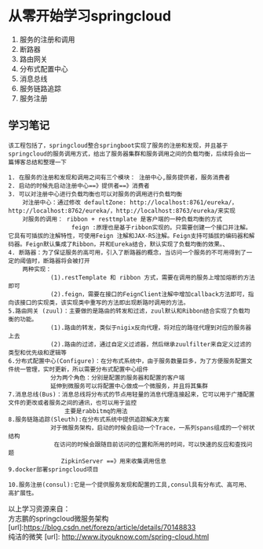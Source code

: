 # 从零开始学习springcloud

  1. 服务的注册和调用
  2. 断路器
  3. 路由网关
  4. 分布式配置中心
  5. 消息总线
  6. 服务链路追踪
  7. 服务注册  
## 学习笔记
    该工程包括了，springcloud整合springboot实现了服务的注册和发现，并且基于springcloud的服务调用方式，给出了服务器集群和服务调用之间的负载均衡，后续将会出一篇博客总结和整理一下
    
    1. 在服务的注册和发现和调用之间有三个模块： 注册中心,服务提供者，服务消费者
    2. 启动的时候先启动注册中心==》提供者==》消费者
    3. 可以对注册中心进行负载均衡也可以对服务的调用进行负载均衡
        对注册中心：通过修改 defaultZone: http://localhost:8761/eureka/，http://localhost:8762/eureka/，http://localhost:8763/eureka/来实现
        对服务的调用： ribbon + resttmplate 是客户端的一种负载均衡的方式
                      feign :原理也是基于ribbon实现的。只需要创建一个接口并注解。它具有可插拔的注解特性，可使用Feign 注解和JAX-RS注解。Feign支持可插拔的编码器和解码器。Feign默认集成了Ribbon，并和Eureka结合，默认实现了负载均衡的效果。、
    4. 断路器：为了保证服务的高可用，引入了断路器的概念，当访问一个服务的不可用得到了一定的阈值时，断路器将会被打开
        两种实现：
                (1).restTemplate 和 ribbon 方式，需要在调用的服务上增加熔断的方法即可
                (2).feign，需要在接口的FeignClient注解中增加callback方法即可，指向该接口的实现类，该实现类中重写的方法即出现断路时调用的方法。
    5.路由网关 (zuul)：主要做的是路由的转发和过滤，zuul默认和Ribbon结合实现了负载均衡的功能。
                (1).路由的转发，类似于nigix反向代理，将对应的路径代理到对应的服务器上去
                (2).路由的过滤，通过自定义过滤器，然后继承zuulfilter来自定义过滤的类型和优先级和逻辑等
    6.分布式配置中心(Configure)：在分布式系统中，由于服务数量巨多，为了方便服务配置文件统一管理，实时更新，所以需要分布式配置中心组件
                分为两个角色：分别是配置的服务器和配置的客户端
                延伸到微服务可以将配置中心做成一个微服务，并且将其集群
    7.消息总线(Bus)：消息总线将分布式的节点用轻量的消息代理连接起来，它可以用于广播配置文件的更改或者服务之间的通讯，也可以用于监控
                    主要是rabbitmq的用法
    8.服务链路追踪(Sleuth):在分布式系统中提供追踪解决方案
                对于微服务架构，启动的时候会启动一个Trace，一系列spans组成的一个树状结构
                 在访问的时候会跟随目前访问的位置和所用的时间，可以快速的反应和查找问题
                   ZipkinServer ==》用来收集调用信息
    9.docker部署springcloud项目

    10.服务注册(consul):它是一个提供服务发现和配置的工具,consul具有分布式、高可用、高扩展性。



  以上学习资源来自：  
  方志鹏的springcloud微服务架构 [url]:https://blog.csdn.net/forezp/article/details/70148833     
  纯洁的微笑 [url]: http://www.ityouknow.com/spring-cloud.html

  
